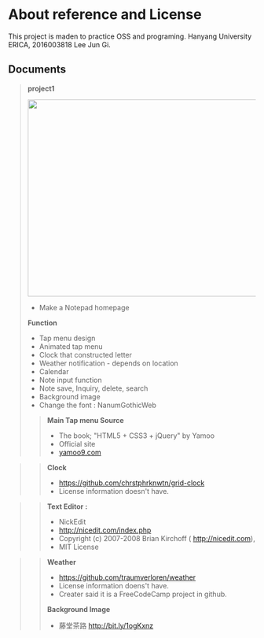 About reference and License
===========================
This project is maden to practice OSS and programing.
Hanyang University ERICA, 2016003818 Lee Jun Gi.

Documents
---------

> **project1**
>
> <img src="http://postfiles16.naver.net/MjAxNzA0MzBfMTI4/MDAxNDkzNTYwNTUxOTA3.MjDS87QR3hJ9LMzwBwPyW_77zeHwlK8NyE_0YKBrt4sg.HaAoMSWaYvdW8Vo6O5aOz4UyLdjfURIpXVshK1q_cnIg.PNG.kl529/nn.png?type=w2" height = "400" width = "800">
>
> - Make a Notepad homepage
>
>
> **Function**
> - Tap menu design
> - Animated tap menu
> - Clock that constructed letter
> - Weather notification - depends on location
> - Calendar
> - Note input function
> - Note save, Inquiry, delete, search
> - Background image
> - Change the font : NanumGothicWeb
>
>
>
>
> > **Main Tap menu Source**
> > - The book; "HTML5 + CSS3 + jQuery" by Yamoo
> > - Official site
> > - <a href='yamoo9.com'>yamoo9.com</a>

> > **Clock**
> > - <a href='https://github.com/chrstphrknwtn/grid-clock'>https://github.com/chrstphrknwtn/grid-clock</a>
> > - License information doesn't have.

> >**Text Editor :**
> > - NickEdit
> > - <a href='http://nicedit.com/index.php'>http://nicedit.com/index.php</a>
> > - Copyright (c) 2007-2008 Brian Kirchoff ( <a href='http://nicedit.com'>http://nicedit.com</a>),
> > - MIT License

> >**Weather**
> > - <a href='https://github.com/traumverloren/weather'>https://github.com/traumverloren/weather</a>
> > - License information doens't have.
> > - Creater said it is a FreeCodeCamp project in github.
> >
> >**Background Image**
> > - 藤堂茶路 <a href='http://bit.ly/1ogKxnz'>http://bit.ly/1ogKxnz</a>
